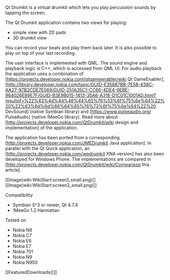 Qt Drumkit is a virtual drumkit which lets you play percussion sounds by tapping the screen.

The Qt Drumkit application contains two views for playing:

 * simple view with 2D pads
 * 3D drumkit view

You can record your beats and play them back later. It is also possible to play on top of your last recording.

The user interface is implemented with QML. The sound engine and playback logic is C++, which is accessed from QML UI. For audio playback the application uses a combination of [https://projects.developer.nokia.com/qtgameenabler/wiki Qt GameEnabler], [http://library.developer.nokia.com/topic/GUID-E35887BB-7E58-438C-AA27-97B2CDE7E069/GUID-251A35C1-CC66-4DE4-9EBE-964026E89E7F/GUID-B3E9B015-1413-35A6-A316-D1C01C1001AD.html?resultof=%22%43%4d%4d%46%44%65%76%53%6f%75%6e%64%22%20%22%63%6d%6d%66%64%65%76%73%6f%75%6e%64%22%20 DevSound] (native Symbian library) and [https://www.pulseaudio.org/ PulseAudio] (native !MeeGo library). Read more about [http://projects.developer.nokia.com/QtDrumkit/wiki design and implementation] of the application.

The application has been ported from a corresponding [http://projects.developer.nokia.com/JMEDrumkit Java application]. In parallel with the Qt Quick application, an [http://projects.developer.nokia.com/wpdrumkit XNA version] has also been developed for Windows Phone. The implementations are compared in [http://projects.developer.nokia.com/QtDrumkit/wiki/Comparison this article]. 


[[Image(wiki:WikiStart:screen1_small.png)]]  [[Image(wiki:WikiStart:screen2_small.png)]]

Compatibility

 * Symbian S^3 or newer, Qt 4.7.4
 * !MeeGo 1.2 Harmattan

Tested on

 * Nokia N8
 * Nokia C7
 * Nokia E6
 * Nokia E7
 * Nokia 701
 * Nokia N9
 * Nokia N950

[[FeaturedDownloads()]]
